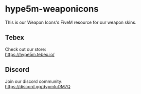 # hype5m-weaponicons
This is our Weapon Icons's FiveM resource for our weapon skins.

## Tebex
Check out our store:\
https://hype5m.tebex.io/

## Discord
Join our discord community:\
https://discord.gg/dypmtuDM7Q